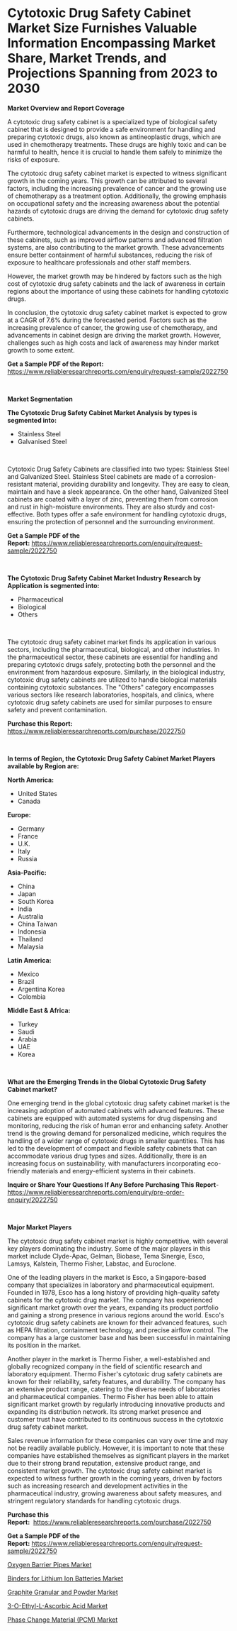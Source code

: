 <p><h1>Cytotoxic Drug Safety Cabinet Market Size Furnishes Valuable Information Encompassing Market Share, Market Trends, and Projections Spanning from 2023 to 2030</h1></p><p><strong>Market Overview and Report Coverage</strong></p>
<p><p>A cytotoxic drug safety cabinet is a specialized type of biological safety cabinet that is designed to provide a safe environment for handling and preparing cytotoxic drugs, also known as antineoplastic drugs, which are used in chemotherapy treatments. These drugs are highly toxic and can be harmful to health, hence it is crucial to handle them safely to minimize the risks of exposure.</p><p>The cytotoxic drug safety cabinet market is expected to witness significant growth in the coming years. This growth can be attributed to several factors, including the increasing prevalence of cancer and the growing use of chemotherapy as a treatment option. Additionally, the growing emphasis on occupational safety and the increasing awareness about the potential hazards of cytotoxic drugs are driving the demand for cytotoxic drug safety cabinets.</p><p>Furthermore, technological advancements in the design and construction of these cabinets, such as improved airflow patterns and advanced filtration systems, are also contributing to the market growth. These advancements ensure better containment of harmful substances, reducing the risk of exposure to healthcare professionals and other staff members.</p><p>However, the market growth may be hindered by factors such as the high cost of cytotoxic drug safety cabinets and the lack of awareness in certain regions about the importance of using these cabinets for handling cytotoxic drugs.</p><p>In conclusion, the cytotoxic drug safety cabinet market is expected to grow at a CAGR of 7.6% during the forecasted period. Factors such as the increasing prevalence of cancer, the growing use of chemotherapy, and advancements in cabinet design are driving the market growth. However, challenges such as high costs and lack of awareness may hinder market growth to some extent.</p></p>
<p><strong>Get a Sample PDF of the Report:</strong> <a href="https://www.reliableresearchreports.com/enquiry/request-sample/2022750">https://www.reliableresearchreports.com/enquiry/request-sample/2022750</a></p>
<p>&nbsp;</p>
<p><strong>Market Segmentation</strong></p>
<p><strong>The Cytotoxic Drug Safety Cabinet Market Analysis by types is segmented into:</strong></p>
<p><ul><li>Stainless Steel</li><li>Galvanised Steel</li></ul></p>
<p>&nbsp;</p>
<p><p>Cytotoxic Drug Safety Cabinets are classified into two types: Stainless Steel and Galvanized Steel. Stainless Steel cabinets are made of a corrosion-resistant material, providing durability and longevity. They are easy to clean, maintain and have a sleek appearance. On the other hand, Galvanized Steel cabinets are coated with a layer of zinc, preventing them from corrosion and rust in high-moisture environments. They are also sturdy and cost-effective. Both types offer a safe environment for handling cytotoxic drugs, ensuring the protection of personnel and the surrounding environment.</p></p>
<p><strong>Get a Sample PDF of the Report:</strong>&nbsp;<a href="https://www.reliableresearchreports.com/enquiry/request-sample/2022750">https://www.reliableresearchreports.com/enquiry/request-sample/2022750</a></p>
<p>&nbsp;</p>
<p><strong>The Cytotoxic Drug Safety Cabinet Market Industry Research by Application is segmented into:</strong></p>
<p><ul><li>Pharmaceutical</li><li>Biological</li><li>Others</li></ul></p>
<p>&nbsp;</p>
<p><p>The cytotoxic drug safety cabinet market finds its application in various sectors, including the pharmaceutical, biological, and other industries. In the pharmaceutical sector, these cabinets are essential for handling and preparing cytotoxic drugs safely, protecting both the personnel and the environment from hazardous exposure. Similarly, in the biological industry, cytotoxic drug safety cabinets are utilized to handle biological materials containing cytotoxic substances. The "Others" category encompasses various sectors like research laboratories, hospitals, and clinics, where cytotoxic drug safety cabinets are used for similar purposes to ensure safety and prevent contamination.</p></p>
<p><strong>Purchase this Report:</strong>&nbsp; <a href="https://www.reliableresearchreports.com/purchase/2022750">https://www.reliableresearchreports.com/purchase/2022750</a></p>
<p>&nbsp;</p>
<p><strong>In terms of Region, the Cytotoxic Drug Safety Cabinet Market Players available by Region are:</strong></p>
<p>
    <p> <strong> North America: </strong>
        <ul>
            <li>United States</li>
            <li>Canada</li>
        </ul>
        </p> 
    <p> <strong> Europe: </strong>
        <ul>
            <li>Germany</li>
            <li>France</li>
            <li>U.K.</li>
            <li>Italy</li>
            <li>Russia</li>
        </ul>
        </p> 
    <p> <strong> Asia-Pacific: </strong>
        <ul>
            <li>China</li>
            <li>Japan</li>
            <li>South Korea</li>
            <li>India</li>
            <li>Australia</li>
            <li>China Taiwan</li>
            <li>Indonesia</li>
            <li>Thailand</li>
            <li>Malaysia</li>
        </ul>
        </p> 
    <p> <strong> Latin America: </strong>
        <ul>
            <li>Mexico</li>
            <li>Brazil</li>
            <li>Argentina Korea</li>
            <li>Colombia</li>
        </ul>
        </p> 
    <p> <strong> Middle East & Africa: </strong>
        <ul>
            <li>Turkey</li>
            <li>Saudi</li>
            <li>Arabia</li>
            <li>UAE</li>
            <li>Korea</li>
        </ul>
    </p>
    </p>
<p>&nbsp;</p>
<p><strong>What are the Emerging Trends in the Global Cytotoxic Drug Safety Cabinet market?</strong></p>
<p><p>One emerging trend in the global cytotoxic drug safety cabinet market is the increasing adoption of automated cabinets with advanced features. These cabinets are equipped with automated systems for drug dispensing and monitoring, reducing the risk of human error and enhancing safety. Another trend is the growing demand for personalized medicine, which requires the handling of a wider range of cytotoxic drugs in smaller quantities. This has led to the development of compact and flexible safety cabinets that can accommodate various drug types and sizes. Additionally, there is an increasing focus on sustainability, with manufacturers incorporating eco-friendly materials and energy-efficient systems in their cabinets.</p></p>
<p><strong>Inquire or Share Your Questions If Any Before Purchasing This Report</strong>- <a href="https://www.reliableresearchreports.com/enquiry/pre-order-enquiry/2022750">https://www.reliableresearchreports.com/enquiry/pre-order-enquiry/2022750</a></p>
<p>&nbsp;</p>
<p><strong>Major Market Players</strong></p>
<p><p>The cytotoxic drug safety cabinet market is highly competitive, with several key players dominating the industry. Some of the major players in this market include Clyde-Apac, Gelman, Biobase, Tema Sinergie, Esco, Lamsys, Kalstein, Thermo Fisher, Labstac, and Euroclone.</p><p>One of the leading players in the market is Esco, a Singapore-based company that specializes in laboratory and pharmaceutical equipment. Founded in 1978, Esco has a long history of providing high-quality safety cabinets for the cytotoxic drug market. The company has experienced significant market growth over the years, expanding its product portfolio and gaining a strong presence in various regions around the world. Esco's cytotoxic drug safety cabinets are known for their advanced features, such as HEPA filtration, containment technology, and precise airflow control. The company has a large customer base and has been successful in maintaining its position in the market.</p><p>Another player in the market is Thermo Fisher, a well-established and globally recognized company in the field of scientific research and laboratory equipment. Thermo Fisher's cytotoxic drug safety cabinets are known for their reliability, safety features, and durability. The company has an extensive product range, catering to the diverse needs of laboratories and pharmaceutical companies. Thermo Fisher has been able to attain significant market growth by regularly introducing innovative products and expanding its distribution network. Its strong market presence and customer trust have contributed to its continuous success in the cytotoxic drug safety cabinet market.</p><p>Sales revenue information for these companies can vary over time and may not be readily available publicly. However, it is important to note that these companies have established themselves as significant players in the market due to their strong brand reputation, extensive product range, and consistent market growth. The cytotoxic drug safety cabinet market is expected to witness further growth in the coming years, driven by factors such as increasing research and development activities in the pharmaceutical industry, growing awareness about safety measures, and stringent regulatory standards for handling cytotoxic drugs.</p></p>
<p><strong>Purchase this Report:</strong>&nbsp;&nbsp;<a href="https://www.reliableresearchreports.com/purchase/2022750">https://www.reliableresearchreports.com/purchase/2022750</a></p>
<p></p>
<p><strong>Get a Sample PDF of the Report:</strong>&nbsp;<a href="https://www.reliableresearchreports.com/enquiry/request-sample/2022750">https://www.reliableresearchreports.com/enquiry/request-sample/2022750</a></p>
<p><p><a href="https://medium.com/@fosterfahey1016/oxygen-barrier-pipes-nbsp-market-focuses-on-market-share-size-and-projected-forecast-till-2030-54f705c1c617">Oxygen Barrier Pipes Market</a></p><p><a href="https://medium.com/@joanacasper19/binders-for-lithium-ion-batteries-market-competitive-analysis-market-trends-and-forecast-to-2030-4080c664eec6">Binders for Lithium Ion Batteries Market</a></p><p><a href="https://medium.com/@boydsmitham726/graphite-granular-and-powder-market-comprehensive-assessment-by-type-application-and-geography-4d4ee912cc0a">Graphite Granular and Powder Market</a></p><p><a href="https://medium.com/@cierrahayes645/3-o-ethyl-l-ascorbic-acid-market-competitive-analysis-market-trends-and-forecast-to-2030-cb170999f498">3-O-Ethyl-L-Ascorbic Acid Market</a></p><p><a href="https://medium.com/@jonatanjast6362/phase-change-material-pcm-market-trends-forecast-and-competitive-analysis-to-2030-5058d72e8831">Phase Change Material (PCM) Market</a></p></p>